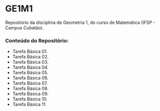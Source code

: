 # GE1M1
Repositório da disciplina de Geometria 1, do curso de Matemática (IFSP - Campus Cubatão).
### Conteúdo do Repositório:
- Tarefa Básica 01.
- Tarefa Básica 02.
- Tarefa Básica 03.
- Tarefa Básica 04.
- Tarefa Básica 05.
- Tarefa Básica 06.
- Tarefa Básica 07.
- Tarefa Básica 08.
- Tarefa Básica 09.
- Tarefa Básica 10.
- Tarefa Básica 11.
